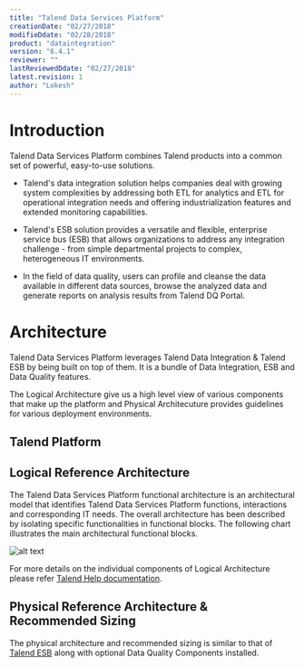 ```yaml
---
title: "Talend Data Services Platform"
creationDate: "02/27/2018"
modifieDdate: "02/28/2018"
product: "dataintegration"
version: "6.4.1"
reviewer: ""
lastReviewedDdate: "02/27/2018"
latest.revision: 1
author: "Lokesh"
---
```


# Introduction

Talend Data Services Platform combines Talend products into a common set of powerful, easy-to-use solutions.

-  Talend's data integration solution helps companies deal with growing system complexities by addressing both ETL for analytics and ETL for operational integration needs and offering industrialization features and extended monitoring capabilities.

- Talend's ESB solution provides a versatile and flexible, enterprise service bus (ESB) that allows organizations to address any integration challenge - from simple departmental projects to complex, heterogeneous IT environments.

- In the field of data quality, users can profile and cleanse the data available in different data sources, browse the analyzed data and generate reports on analysis results from Talend DQ Portal.

# Architecture

Talend Data Services Platform leverages Talend Data Integration & Talend ESB by being built on top of them. It is a bundle of Data Integration, ESB and Data Quality features.

The Logical Architecture give us a high level view of various components that make up the platform and Physical Architecuture provides guidelines for various deployment environments.

## Talend Platform

## Logical Reference Architecture

The Talend Data Services Platform functional architecture is an architectural model that identifies Talend Data Services Platform functions, interactions and corresponding IT needs. The overall architecture has been described by isolating specific functionalities in functional blocks.
The following chart illustrates the main architectural functional blocks.

![alt text][Logical Architecture]

For more details on the individual components of Logical Architecture please refer [Talend Help documentation][logical-architecture-details].

## Physical Reference Architecture & Recommended Sizing

The physical architecture and recommended sizing is similar to that of [Talend ESB][esb-reference-architecture] along with optional Data Quality Components installed.

<!-- links -->

[logical-architecture-details]: https://help.talend.com/reader/hCv3lvLi6csE3vbzFDTNeA/0QJfVaml7N~3gL5bL0xSog "Talend Data Services Platform functional architecture"

[Logical Architecture]: https://help.talend.com/api/fluidtopicsclient/resources/I8NGKfDPeFg~9Pq0pQ~x_w/content "Talend Data Services Platform functional architecture"

[esb-reference-architecture]: ./../../entry/talend-esb/index.md
